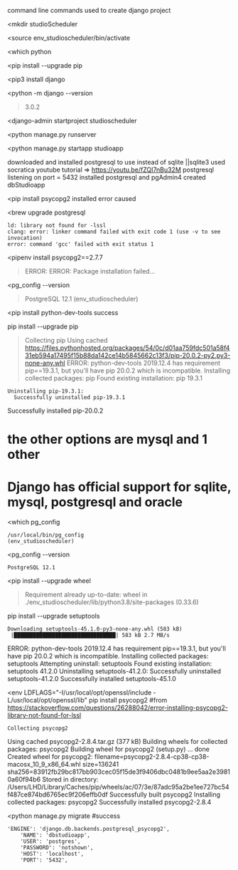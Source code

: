 command line commands used to create django project

<mkdir studioScheduler

<source env_studioscheduler/bin/activate

<which python

<pip install --upgrade pip

<pip3 install django

<python -m django --version

> 3.0.2

<django-admin startproject studioscheduler

<python manage.py runserver

<python manage.py startapp studioapp

downloaded and installed postgresql to use instead of sqlite ||sqlite3
used socratica youtube tutorial => https://youtu.be/fZQI7nBu32M
postgresql listening on port = 5432
installed postgresql and pgAdmin4
created dbStudioapp

<pip install psycopg2
installed
error caused

<brew upgrade postgresql

<brew reinstall openssl>

>

    ld: library not found for -lssl
    clang: error: linker command failed with exit code 1 (use -v to see invocation)
    error: command 'gcc' failed with exit status 1

<pipenv install psycopg2==2.7.7

> ERROR: ERROR: Package installation failed...

<pg_config --version

> PostgreSQL 12.1
> (env_studioscheduler)

<pip install python-dev-tools
success

pip install --upgrade pip

> Collecting pip
> Using cached https://files.pythonhosted.org/packages/54/0c/d01aa759fdc501a58f431eb594a17495f15b88da142ce14b5845662c13f3/pip-20.0.2-py2.py3-none-any.whl
> ERROR: python-dev-tools 2019.12.4 has requirement pip==19.3.1, but you'll have pip 20.0.2 which is incompatible.
> Installing collected packages: pip
> Found existing installation: pip 19.3.1

    Uninstalling pip-19.3.1:
      Successfully uninstalled pip-19.3.1

Successfully installed pip-20.0.2

# the other options are mysql and 1 other

# Django has official support for sqlite, mysql, postgresql and oracle

<which pg_config

>

    /usr/local/bin/pg_config
    (env_studioscheduler)

<pg_config --version

>

    PostgreSQL 12.1

<pip install --upgrade wheel

> Requirement already up-to-date: wheel in ./env_studioscheduler/lib/python3.8/site-packages (0.33.6)

pip install --upgrade setuptools

>

    Downloading setuptools-45.1.0-py3-none-any.whl (583 kB)
     |████████████████████████████████| 583 kB 2.7 MB/s

ERROR: python-dev-tools 2019.12.4 has requirement pip==19.3.1, but you'll have pip 20.0.2 which is incompatible.
Installing collected packages: setuptools
Attempting uninstall: setuptools
Found existing installation: setuptools 41.2.0
Uninstalling setuptools-41.2.0:
Successfully uninstalled setuptools-41.2.0
Successfully installed setuptools-45.1.0

<env LDFLAGS="-I/usr/local/opt/openssl/include -L/usr/local/opt/openssl/lib" pip install psycopg2
#from https://stackoverflow.com/questions/26288042/error-installing-psycopg2-library-not-found-for-lssl

>

    Collecting psycopg2

Using cached psycopg2-2.8.4.tar.gz (377 kB)
Building wheels for collected packages: psycopg2
Building wheel for psycopg2 (setup.py) ... done
Created wheel for psycopg2: filename=psycopg2-2.8.4-cp38-cp38-macosx_10_9_x86_64.whl size=136241 sha256=83912fb29bc817bb903cec05f15de3f9406dbc0481b9ee5aa2e39810a60f94b6
Stored in directory: /Users/LHD/Library/Caches/pip/wheels/ac/07/3e/87adc95a2be1ee727bc54f487ce874bd6765ec9f206effb0df
Successfully built psycopg2
Installing collected packages: psycopg2
Successfully installed psycopg2-2.8.4

<python manage.py migrate
#success

    'ENGINE': 'django.db.backends.postgresql_psycopg2',
        'NAME': 'dbstudioapp',
        'USER': 'postgres',
        'PASSWORD': 'notshown',
        'HOST': 'localhost',
        'PORT': '5432',
